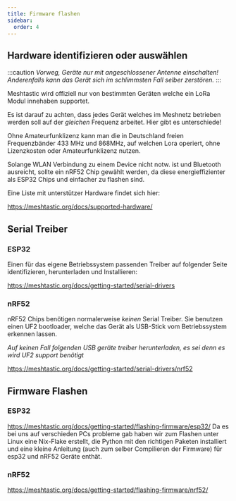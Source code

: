 ```yaml
---
title: Firmware flashen
sidebar:
  order: 4
---
```


## Hardware identifizieren oder auswählen

:::caution
_Vorweg, Geräte nur mit angeschlossener Antenne einschalten! Anderenfalls kann das Gerät sich im schlimmsten Fall selber zerstören._
:::

Meshtastic wird offiziell nur von bestimmten Geräten welche ein LoRa Modul innehaben supportet.

Es ist darauf zu achten, dass jedes Gerät welches im Meshnetz betrieben werden soll auf der _gleichen_ Frequenz arbeitet. Hier gibt es unterschiede!

Ohne Amateurfunklizenz kann man die in Deutschland freien Frequenzbänder 433 MHz und 868MHz, auf welchen Lora operiert, ohne Lizenzkosten oder Amateurfunklizenz nutzen.

Solange WLAN Verbindung zu einem Device nicht notw. ist und Bluetooth ausreicht, sollte ein nRF52 Chip gewählt werden, da diese energieffizienter als ESP32 Chips und einfacher zu flashen sind.

Eine Liste mit unterstützer Hardware findet sich hier:

https://meshtastic.org/docs/supported-hardware/

## Serial Treiber

### ESP32

Einen für das eigene Betriebssystem passenden Treiber auf folgender Seite identifizieren, herunterladen und Installieren:

https://meshtastic.org/docs/getting-started/serial-drivers

### nRF52

nRF52 Chips benötigen normalerweise _keinen_ Serial Treiber. Sie benutzen einen UF2 bootloader, welche das Gerät als USB-Stick vom Betriebssystem erkennen lassen.

_Auf keinen Fall folgenden USB geräte treiber herunterladen, es sei denn es wird UF2 support benötigt_

https://meshtastic.org/docs/getting-started/serial-drivers/nrf52

## Firmware Flashen

### ESP32

https://meshtastic.org/docs/getting-started/flashing-firmware/esp32/
Da es bei uns auf verschieden PCs probleme gab haben wir zum Flashen unter Linux eine Nix-Flake erstellt, die Python mit den richtigen Paketen installiert und eine kleine Anleitung (auch zum selber Compilieren der Firmware) für esp32 und nRF52 Geräte enthät.

### nRF52

https://meshtastic.org/docs/getting-started/flashing-firmware/nrf52/
